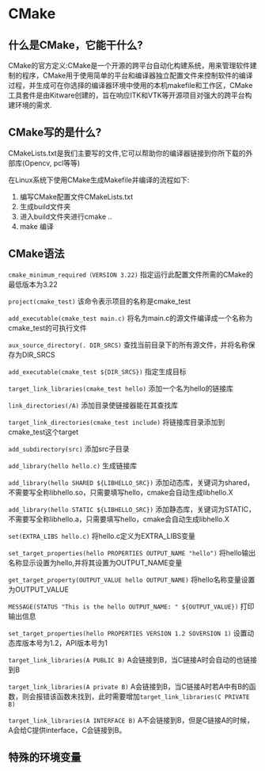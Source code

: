 # CMake

## 什么是CMake，它能干什么?

CMake的官方定义:CMake是一个开源的跨平台自动化构建系统，用来管理软件建制的程序，CMake用于使用简单的平台和编译器独立配置文件来控制软件的编译过程，并生成可在你选择的编译器环境中使用的本机makefile和工作区，CMake工具套件是由Kitware创建的，旨在响应ITK和VTK等开源项目对强大的跨平台构建环境的需求.

## CMake写的是什么?

CMakeLists.txt是我们主要写的文件,它可以帮助你的编译器链接到你所下载的外部库(Opencv, pcl等等)

在Linux系统下使用CMake生成Makefile并编译的流程如下:
1. 编写CMake配置文件CMakeLists.txt
2. 生成build文件夹
3. 进入build文件夹进行cmake ..
4. make 编译

## CMake语法

`cmake_minimum_required（VERSION 3.22)`
指定运行此配置文件所需的CMake的最低版本为3.22

`project(cmake_test)`
该命令表示项目的名称是cmake_test

`add_executable(cmake_test main.c)`
将名为main.c的源文件编译成一个名称为cmake_test的可执行文件

`aux_source_directory(. DIR_SRCS)`
查找当前目录下的所有源文件，并将名称保存为DIR_SRCS

`add_executable(cmake_test ${DIR_SRCS})`
指定生成目标

`target_link_libraries(cmake_test hello)`
添加一个名为hello的链接库

`link_directories(/A)`
添加目录使链接器能在其查找库

`target_link_directories(cmake_test include)`
将链接库目录添加到cmake_test这个target

`add_subdirectory(src)`
添加src子目录

`add_library(hello hello.c)`
生成链接库

`add_library(hello SHARED ${LIBHELLO_SRC})`
添加动态库，关键词为shared，不需要写全称libhello.so，只需要填写hello，cmake会自动生成libhello.X

`add_library(hello STATIC ${LIBHELLO_SRC})`
添加静态库，关键词为STATIC，不需要写全称libhello.a，只需要填写hello，cmake会自动生成libhello.X

`set(EXTRA_LIBS hello.c)`
将hello.c定义为EXTRA_LIBS变量

`set_target_properties(hello PROPERTIES OUTPUT_NAME "hello")`
将hello输出名称显示设置为hello,并将其设置为OUTPUT_NAME变量

`get_target_property(OUTPUT_VALUE hello OUTPUT_NAME)`
将hello名称变量设置为OUTPUT_VALUE

`MESSAGE(STATUS "This is the hello OUTPUT_NAME: " ${OUTPUT_VALUE})`
打印输出信息

`set_target_properties(hello PROPERTIES VERSION 1.2 SOVERSION 1)`
设置动态库版本号为1.2，API版本号为1

`target_link_libraries(A PUBLIC B)`
A会链接到B，当C链接A时会自动的也链接到B

`target_link_libraries(A private B)`
A会链接到B，当C链接A时若A中有B的函数，则会报错该函数未找到，此时需要增加`target_link_libraries(C PRIVATE B)`

`target_link_libraries(A INTERFACE B)`
A不会链接到B，但是C链接A的时候，A会给C提供interface，C会链接到B。

## 特殊的环境变量

